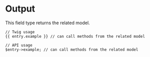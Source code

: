 # Output

This field type returns the related model.

```
// Twig usage
{{ entry.example }} // can call methods from the related model

// API usage
$entry->example; // can call methods from the related model
```
